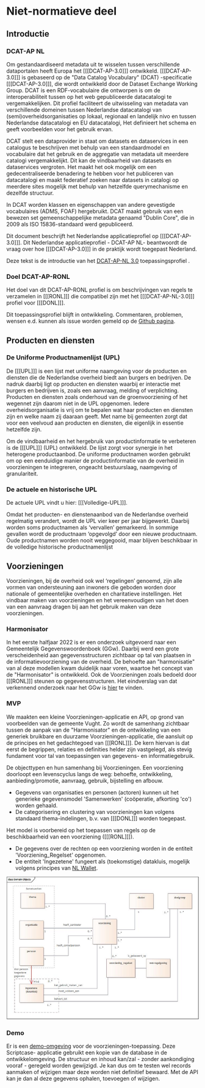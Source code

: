 # Niet-normatieve deel

## Introductie
### DCAT-AP NL

Om gestandaardiseerd metadata uit te wisselen tussen verschillende dataportalen heeft Europa het [[[DCAT-AP-3.0]]] ontwikkeld. [[[DCAT-AP-3.0]]] is gebaseerd op de "Data Catalog Vocabulary" (DCAT) -specificatie [[[DCAT-AP-3.0]]], die wordt ontwikkeld door de Dataset Exchange Working Group. DCAT is een RDF-vocabulaire die ontworpen is om de interoperabiliteit tussen op het web gepubliceerde datacatalogi te vergemakkelijken. Dit profiel faciliteert de uitwisseling van metadata van verschillende domeinen tussen Nederlandse datacatalogi van (semi)overheidsorganisaties op lokaal, regionaal en landelijk nivo en tussen Nederlandse datacatalogi en EU datacatalogi, Het definieert het schema en geeft voorbeelden voor het gebruik ervan.

DCAT stelt een dataprovider in staat om datasets en dataservices in een catalogus te beschrijven met behulp van een standaardmodel en vocabulaire dat het gebruik en de aggregatie van metadata uit meerdere catalogi vergemakkelijkt. Dit kan de vindbaarheid van datasets en dataservices vergroten. Het maakt het ook mogelijk om een gedecentraliseerde benadering te hebben voor het publiceren van datacatalogi en maakt federatief zoeken naar datasets in catalogi op meerdere sites mogelijk met behulp van hetzelfde querymechanisme en dezelfde structuur.

In DCAT worden klassen en eigenschappen van andere gevestigde vocabulaires (ADMS, FOAF) hergebruikt. DCAT maakt gebruik van een bewezen set gemeenschappelijke metadata genaamd "Dublin Core", die in 2009 als ISO 15836-standaard werd gepubliceerd.

Dit document beschrijft het Nederlandse applicatieprofiel op [[[DCAT-AP-3.0]]]. Dit Nederlandse applicatieprofiel - DCAT-AP NL- beantwoordt de vraag over hoe [[[DCAT-AP-3.0]]] in de praktijk wordt toegepast Nederland.

<p class="note" title="bron">
Deze tekst is de introductie van het <a href="https://docs.geostandaarden.nl/dcat/dcat-ap-nl30/" target="_blank">DCAT-AP-NL 3.0</a> toepassingsprofiel .
</p>

### Doel DCAT-AP-RONL

Het doel van dit DCAT-AP-RONL profiel is om beschrijvingen van regels te verzamelen in [[[RONL]]] die compatibel zijn met het [[[DCAT-AP-NL-3.0]]] profiel voor [[[DONL]]].

<p>Dit toepassingsprofiel blijft in ontwikkeling. Commentaren, problemen, wensen e.d. kunnen als issue worden gemeld op de <a href="https://github.com/MinBZK/dcat-ap-ronl" target="_blank">Github pagina</a>.


## Producten en diensten

### De Uniforme Productnamenlijst (UPL)

De [[[UPL]]] is een lijst met uniforme naamgeving voor de producten en diensten die de Nederlandse overheid biedt aan burgers en bedrijven. De nadruk daarbij ligt op producten en diensten waarbij er interactie met burgers en bedrijven is, zoals een aanvraag, melding of verplichting. Producten en diensten zoals onderhoud van de groenvoorziening of het wegennet zijn daarom niet in de UPL opgenomen. Iedere overheidsorganisatie is vrij om te bepalen wat haar producten en diensten zijn en welke naam zij daaraan geeft. Met name bij gemeenten zorgt dat voor een veelvoud aan producten en diensten, die eigenlijk in essentie hetzelfde zijn.

Om de vindbaarheid en het hergebruik van productinformatie te verbeteren is de [[[UPL]]] (UPL) ontwikkeld. De lijst zorgt voor synergie in het heterogene productaanbod. De uniforme productnamen worden gebruikt om op een eenduidige manier de productinformatie van de overheid in voorzieningen te integreren, ongeacht bestuurslaag, naamgeving of granulariteit.


### De actuele en historische UPL

De actuele UPL vindt u hier: [[[Volledige-UPL]]].

Omdat het producten- en dienstenaanbod van de Nederlandse overheid regelmatig verandert, wordt de UPL vier keer per jaar bijgewerkt. Daarbij worden soms productnamen als ‘vervallen’ gemarkeerd. In sommige gevallen wordt de productnaam ‘opgevolgd’ door een nieuwe productnaam. Oude productnamen worden nooit weggegooid, maar blijven beschikbaar in de volledige historische productnamenlijst


## Voorzieningen

Voorzieningen, bij de overheid ook wel ‘regelingen’ genoemd, zijn alle vormen van ondersteuning aan inwoners die geboden worden door nationale of gemeentelijke overheden en charitatieve instellingen. Het vindbaar maken van voorzieningen en het vereenvoudigen van het doen van een aanvraag dragen bij aan het gebruik maken van deze voorzieningen.

### Harmonisator

In het eerste halfjaar 2022 is er een onderzoek uitgevoerd naar een Gemeentelijk Gegevenswoordenboek (GGw). Daarbij werd een grote verscheidenheid aan gegevensstructuren zichtbaar op tal van plaatsen in de informatievoorziening van de overheid. De behoefte aan "harmonisatie" van al deze modellen kwam duidelijk naar voren, waartoe het concept van de "Harmonisator" is ontwikkeld. Ook de Voorzieningen zoals bedoeld door [[[RONL]]] steunen op gegevensstructuren. Het eindverslag van dat verkennend onderzoek naar het GGw is [hier](./media/Rapport-GGw-1-0.pdf) te vinden.

### MVP

We maakten een kleine Voorzieningen-applicatie en API, op grond van voorbeelden van de gemeente Vught. Zo wordt de samenhang zichtbaar tussen de aanpak van de "Harmonisator" en de ontwikkeling van een generiek bruikbare en duurzame Voorzieningen-applicatie, die aansluit op de principes en het gedachtegoed van [[[RONL]]]. De kern hiervan is dat eerst de begrippen, relaties en definities helder zijn vastgelegd, als stevig fundament voor tal van toepassingen van gegevens- en informatiegebruik.

De objecttypen en hun samenhang bij Voorzieningen. Een voorziening doorloopt een levenscyclus langs de weg: behoefte, ontwikkeling, aanbieding/promotie, aanvraag, gebruik, bijstelling en afbouw.

- Gegevens van organisaties en personen (actoren) kunnen uit het generieke gegevensmodel 'Samenwerken' (coöperatie, afkorting 'co') worden gehaald.
- De categorisering en clustering van voorzieningen kan volgens standaard thema-indelingen, b.v. van [[[DONL]]] worden toegepast.

Het model is voorbereid op het toepassen van regels op de beschikbaarheid van een voorziening ([[[RONL]]]).

- De gegevens over de rechten op een voorziening worden in de entiteit 'Voorziening_Regelset' opgenomen.
- De entiteit 'Ingezetene' fungeert als (toekomstige) datakluis, mogelijk volgens principes van [NL Wallet](https://github.com/MinBZK/nl-wallet-demo-app).

![conceptueel-gegevensmodel-voorzieningen](./media/ConceptueelGegevensmodelVoorzieningen2.jpg "Conceptueel gegevensmodel Voorzieningen, gemaakt met Sparx EA.")

### Demo

Er is een [demo-omgeving](https://www.ccoverheid.nl/demo/voorzieningen/menu/) voor de voorzieningen-toepassing. Deze Scriptcase- applicatie gebruikt een kopie van de database in de ontwikkelomgeving. De structuur en inhoud kan/zal - zonder aankondiging vooraf - geregeld worden gewijzigd. Je kan dus om te testen wel records aanmaken of wijzigen maar deze worden niet definitief bewaard. Met de API kan je dan al deze gegevens ophalen, toevoegen of wijzigen.

